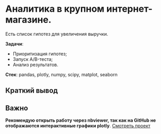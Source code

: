 # Аналитика в крупном интернет-магазине. 

Есть список гипотез для увеличения выручки.

**Задачи**:
* Приоритизация гипотез;
* Запуск A/B-теста;
* Анализ результатов.

**Стек**: pandas, plotly, numpy, scipy, matplot, seaborn

## Краткий вывод

## Важно
**Рекомендую открыть работу через nbviewer, так как на GitHub не отображаются интерактивные графики plotly**.
[Смотреть проект](https://nbviewer.jupyter.org/github/arsBadoyan/practicumProjects/blob/main/AB-test_analysis/AB_test_analysis.ipynb)
